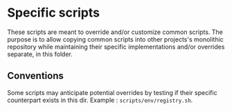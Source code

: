 # Specific scripts

These scripts are meant to override and/or customize common scripts. The purpose is to allow copying common scripts into other projects's monolithic repository while maintaining their specific implementations and/or overrides separate, in this folder.

## Conventions

Some scripts may anticipate potential overrides by testing if their specific counterpart exists in this dir. Example : `scripts/env/registry.sh`.
